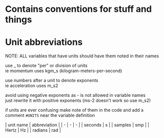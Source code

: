 # Contains conventions for stuff and things


# Unit abbreviations
NOTE: ALL variables that have units should have them noted in their names  

use _ to denote "per" or division of units  
ie momentum uses kgm_s (kilogram-meters-per-second)  

use numbers after a unit to denote exponents  
ie acceleration uses m_s2  

avoid using negative exponents as - is not allowed in variable names  
    just rewrite it with positive exponents (ms-2 doesn't work so use m_s2)  

if units are ever confusing make note of them in the code and add a comment `#UNITS` near the variable definition

| unit name | abbreviation |
| - | - | - |
| seconds | s |
| samples | smp |
| Hertz | Hz |
| radians | rad |

